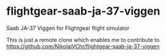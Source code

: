 # flightgear-saab-ja-37-viggen
Saab JA-37 Viggen for Flightgear flight simulator

This is just a remote clone which enables me to contribute to https://github.com/NikolaiVChr/flightgear-saab-ja-37-viggen
